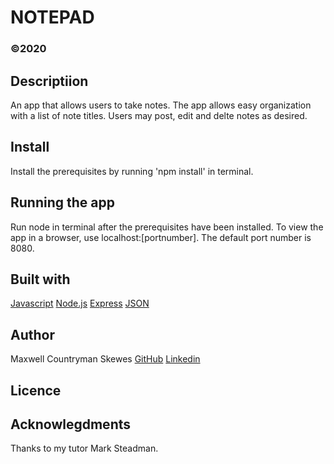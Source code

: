 # NOTEPAD
### ©2020

## Descriptiion
An app that allows users to take notes. The app allows easy organization with a list of note titles. Users may post, edit and delte notes as desired.

## Install
Install the prerequisites by running 'npm install' in terminal.

## Running the app
Run node in terminal after the prerequisites have been installed. To view the app in a browser, use localhost:[portnumber]. The default port number is 8080.

## Built with
[Javascript](https://www.javascript.com/)
[Node.js](https://nodejs.org/en/)
[Express](https://expressjs.com/)
[JSON](https://www.json.org/json-en.html)

## Author
Maxwell Countryman Skewes
[GitHub](https://github.com/maxskewes)
[Linkedin](https://www.linkedin.com/in/max-skewes-8598ba194/)

## Licence


## Acknowlegdments
Thanks to my tutor Mark Steadman.


